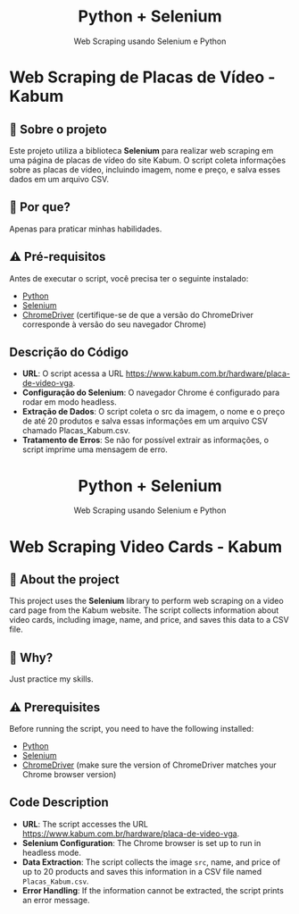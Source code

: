 <h1 align="center"> Python + Selenium </h1>

<p align="center"> Web Scraping usando Selenium e Python </p>

# Web Scraping de Placas de Vídeo - Kabum

## :rocket: Sobre o projeto

Este projeto utiliza a biblioteca **Selenium** para realizar web scraping em uma página de placas de vídeo do site Kabum. O script coleta informações sobre as placas de vídeo, incluindo imagem, nome e preço, e salva esses dados em um arquivo CSV.

## :thinking: Por que?

Apenas para praticar minhas habilidades.

## :warning: Pré-requisitos

Antes de executar o script, você precisa ter o seguinte instalado:

- [Python](https://www.python.org/downloads/)
- [Selenium](https://pypi.org/project/selenium/)
- [ChromeDriver](https://sites.google.com/a/chromium.org/chromedriver/downloads) (certifique-se de que a versão do ChromeDriver corresponde à versão do seu navegador Chrome)

## Descrição do Código

- **URL**: O script acessa a URL https://www.kabum.com.br/hardware/placa-de-video-vga.
- **Configuração do Selenium**: O navegador Chrome é configurado para rodar em modo headless.
- **Extração de Dados**: O script coleta o src da imagem, o nome e o preço de até 20 produtos e salva essas informações em um arquivo CSV chamado Placas_Kabum.csv.
- **Tratamento de Erros**: Se não for possível extrair as informações, o script imprime uma mensagem de erro.



<h1 align="center"> Python + Selenium </h1>

<p align="center"> Web Scraping usando Selenium e Python </p>

# Web Scraping Video Cards - Kabum

## :rocket: About the project 

This project uses the **Selenium** library to perform web scraping on a video card page from the Kabum website. The script collects information about video cards, including image, name, and price, and saves this data to a CSV file.

## :thinking:  Why?

Just practice my skills.

## :warning: Prerequisites

Before running the script, you need to have the following installed:

- [Python](https://www.python.org/downloads/)
- [Selenium](https://pypi.org/project/selenium/)
- [ChromeDriver](https://sites.google.com/a/chromium.org/chromedriver/downloads) (make sure the version of ChromeDriver matches your Chrome browser version)

## Code Description

- **URL**: The script accesses the URL https://www.kabum.com.br/hardware/placa-de-video-vga.
- **Selenium Configuration**: The Chrome browser is set up to run in headless mode.
- **Data Extraction**: The script collects the image `src`, name, and price of up to 20 products and saves this information in a CSV file named `Placas_Kabum.csv`.
- **Error Handling**: If the information cannot be extracted, the script prints an error message.
